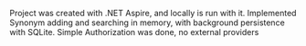 Project was created with .NET Aspire, and locally is run with it.
Implemented Synonym adding and searching in memory, with background persistence with SQLite. Simple Authorization was done, no external providers
